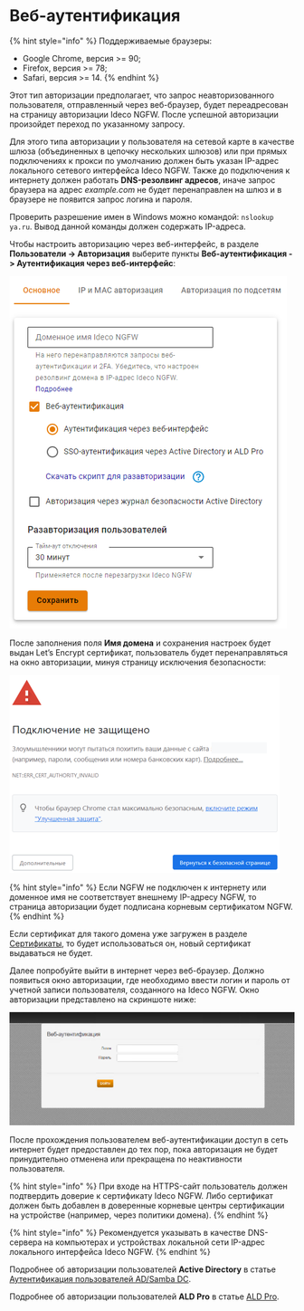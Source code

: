 # Веб-аутентификация

{% hint style="info" %}
Поддерживаемые браузеры:

* Google Chrome, версия >= 90;
* Firefox, версия >= 78;
* Safari, версия >= 14.
{% endhint %}

Этот тип авторизации предполагает, что запрос неавторизованного пользователя, отправленный через веб-браузер, будет переадресован на страницу авторизации Ideco NGFW. После успешной авторизации произойдет переход по указанному запросу.

Для этого типа авторизации у пользователя на сетевой карте в качестве шлюза (объединенных в цепочку нескольких шлюзов) или при прямых подключениях к прокси по умолчанию должен быть указан IP-адрес локального сетевого интерфейса Ideco NGFW. Также до подключения к интернету должен работать **DNS-резолвинг адресов**, иначе запрос браузера на адрес _example.com_ не будет перенаправлен на шлюз и в браузере не появится запрос логина и пароля.

Проверить разрешение имен в Windows можно командой: `nslookup ya.ru`. Вывод данной команды должен содержать IP-адреса.

Чтобы настроить авторизацию через веб-интерфейс, в разделе **Пользователи -> Авторизация** выберите пункты **Веб-аутентификация -> Аутентификация через веб-интерфейс**:

![](/.gitbook/assets/authorization1.png)

После заполнения поля **Имя домена** и сохранения настроек будет выдан Let’s Encrypt сертификат, пользователь будет перенаправляться на окно авторизации, минуя страницу исключения безопасности:

![](/.gitbook/assets/web-autorization2.png)

{% hint style="info" %}
Если NGFW не подключен к интернету или доменное имя не соответствует внешнему IP-адресу NGFW, то страница авторизации будет подписана корневым сертификатом NGFW.
{% endhint %}

Если сертификат для такого домена уже загружен в разделе [Сертификаты](/settings/services/certificates/), то будет использоваться он, новый сертификат выдаваться не будет.

Далее попробуйте выйти в интернет через веб-браузер. Должно появиться окно авторизации, где необходимо ввести логин и пароль от учетной записи пользователя, созданного на Ideco NGFW. Окно авторизации представлено на скриншоте ниже:

![](/.gitbook/assets/web-autorization1.png)

После прохождения пользователем веб-аутентификации доступ в сеть интернет будет предоставлен до тех пор, пока авторизация не будет принудительно отменена или прекращена по неактивности пользователя.

{% hint style="info" %}
При входе на HTTPS-сайт пользователь должен подтвердить доверие к сертификату Ideco NGFW. Либо сертификат должен быть добавлен в доверенные корневые центры сертификации на устройстве (например, через политики домена).
{% endhint %}

{% hint style="info" %}
Рекомендуется указывать в качестве DNS-сервера на компьютерах и устройствах локальной сети IP-адрес локального интерфейса Ideco NGFW.
{% endhint %}

Подробнее об авторизации пользователей **Active Directory** в статье [Аутентификация пользователей AD/Samba DC](/settings/users/active-directory/active-directory-user-authorization.md#veb-avtorizaciya-sso-ili-ntlm).

Подробнее об авторизации пользователей **ALD Pro** в статье [ALD Pro](/settings/users/ald-pro.md#autentifikaciya-polzovatelei).
